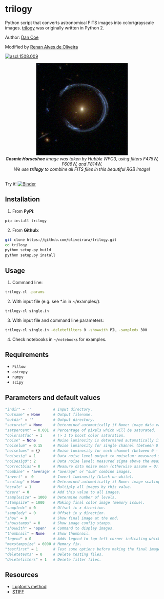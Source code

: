# trilogy

Python script that converts astronomical FITS images into color/grayscale images. [trilogy](https://www.stsci.edu/~dcoe/trilogy/) was originally written in Python 2.

Author: [Dan Coe](https://www.stsci.edu/~dcoe)

Modified by [Renan Alves de Oliveira](https://github.com/oliveirara)

<a  href="https://ascl.net/1508.009"><img  src="https://img.shields.io/badge/ascl-1508.009-blue.svg?colorB=262255"  alt="ascl:1508.009" /></a>

<p align="center">

  <img width="300" src="https://raw.githubusercontent.com/oliveirara/trilogy/main/examples/cosmic_horseshoe/cosmic_horseshoe.png" alt="Cosmic Horseshoe" title="Cosmic Horseshoe">
  <br>
  <em><strong>Cosmic Horseshoe</strong> image was taken by Hubble WFC3, using filters F475W, F606W, and F814W.
              <br>We use <b>trilogy</b> to combine all FITS files in this beautiful RGB image!
              <br>
              <br>
  </em>
</p>

Try it! [![Binder](https://mybinder.org/badge_logo.svg)](https://mybinder.org/v2/gh/oliveirara/trilogy/HEAD)

## Installation

1. From **PyPi**:

```bash
pip install trilogy
```

2. From **Github**:

```bash
git clone https://github.com/oliveirara/trilogy.git
cd trilogy
python setup.py build
python setup.py install
```

## Usage

1. Command line:

```bash
trilogy-cl -params
```

2. With input file (e.g. see *.in in ~/examples/):

```bash
trilogy-cl single.in
```

3. With input file and command line parameters:

```bash
trilogy-cl single.in -deletefilters 0 -showwith PIL -sampledx 300
```

4. Check notebooks in `~/notebooks` for examples.

## Requirements

* `Pillow`
* `astropy`
* `numpy`
* `scipy`

## Parameters and default values

```python
"indir" = ''          # Input directory.
"outname" = None      # Output filename.
"outdir" = ''         # Output directory.
"saturate" = None     # Determined automatically if None: image data value allowed to saturate.
"satpercent" = 0.001  # Percentage of pixels which will be saturated.
"colorsatfac" = 1     # \> 1 to boost color saturation.
"noise" = None        # Noise luminosity is determined automatically if None.
"noiselum" = 0.15     # Noise luminosity for single channel (between 0 - 1).
"noiselums" = {}      # Noise luminosity for each channel (between 0 - 1).
"noisesig" = 1        # Data noise level output to noiselum: measured sigma above the measured mean.
"noisesig0": 2        # Data noise level: measured sigma above the measured mean.
"correctbias"= 0      # Measure data noise mean (otherwise assume = 0).
"combine" = 'average' # "average" or "sum" combine images.
"invert" =  0         # Invert luminosity (black on white).
"scaling" = None      # Determined automatically if None: image scaling.
"bscale" = 1          # Multiply all images by this value.
"bzero" = 0           # Add this value to all images.
"samplesize" = 1000   # Determine number of levels.
"stampsize" = 1000    # Making final color image (memory issue).
"sampledx" = 0        # Offset in x direction.
"sampledy" = 0        # Offset in y direction.
"show" = 0            # Show final image at the end.
"showstamps" = 0      # Show image config stamps.
"showwith" = 'open'   # Command to display images.
"thumbnail" = None    # Show thumbnail.
"legend" = 0          # Adds legend to top-left corner indicating which filters were used (only for RGB).
"maxstampsize" = 6000 # Memory fix.
"testfirst" = 1       # Test some options before making the final image.
"deletetests" = 0     # Delete testing files.
"deletefilters" = 1   # Delete filter files.
```

## Resources

* [Lupton's method](http://www.astro.princeton.edu/~rhl/PrettyPictures/)
* [STIFF](https://github.com/astromatic/stiff)
